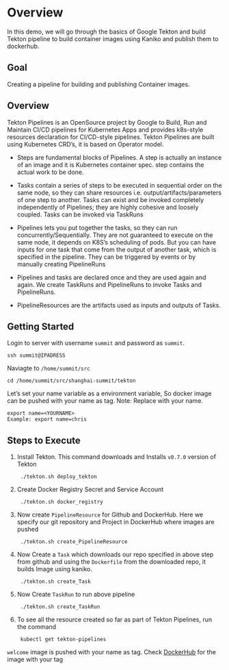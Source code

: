 # Overview

In this demo, we will go through the basics of Google Tekton and build Tekton pipeline to build container images using Kaniko and publish them to dockerhub.

## Goal

Creating a pipeline for building and publishing Container images.

## Overview
Tekton Pipelines is an OpenSource project by Google to Build, Run and Maintain CI/CD pipelines for Kubernetes Apps and provides k8s-style resources declaration for CI/CD-style pipelines. Tekton Pipelines are built using Kubernetes CRD’s, it is based on Operator model.

- Steps are fundamental blocks of Pipelines. A step is actually an instance of an image and it is Kubernetes container spec. step contains the actual work to be done.

- Tasks contain a series of steps to be executed in sequential order on the same node, so they can share resources i.e. output/artifacts/parameters of one step to another. Tasks can exist and be invoked completely independently of Pipelines; they are highly cohesive and loosely coupled. Tasks can be invoked via TaskRuns

- Pipelines lets you put together the tasks, so they can run concurrently/Sequentially. They are not guaranteed to execute on the same node, it depends on K8S’s scheduling of pods. But you can have inputs for one task that come from the output of another task, which is specified in the pipeline. They can be triggered by events or by manually creating PipelineRuns

- Pipelines and tasks are declared once and they are used again and again. We create TaskRuns and PipelineRuns to invoke Tasks and PipelineRuns.

- PipelineResources are the artifacts used as inputs and outputs of Tasks.


## Getting Started

Login to server with username `summit` and password as `summit`.

	ssh summit@IPADRESS

Naviagte to `/home/summit/src`

	cd /home/summit/src/shanghai-summit/tekton

Let’s set your name variable as a environment variable, So docker image can be pushed with your name as tag. Note: Replace <username> with your name.

	export name=<YOURNAME>
	Example: export name=chris

## Steps to Execute

1. Install Tekton. This command downloads and Installs `v0.7.0` version of Tekton

		./tekton.sh deploy_tekton

2. Create Docker Registry Secret and Service Account

		./tekton.sh docker_registry

3. Now create `PipelineResource` for Github and DockerHub. Here we specify our git repository and Project in DockerHub where images are pushed

		./tekton.sh create_PipelineResource

4. Now Create a `Task` which downloads our repo specified in above step from github and using the `Dockerfile` from the downloaded repo, it builds Image using kaniko.

		./tekton.sh create_Task

5. Now Create `TaskRun` to run above pipeline

		./tekton.sh create_TaskRun

6. To see all the resource created so far as part of Tekton Pipelines, run the command

		kubectl get tekton-pipelines

`welcome` image is pushed with your name as tag. Check [DockerHub](https://hub.docker.com/r/summit2019/welcome/tags "DockerHub") for the image with your tag  
